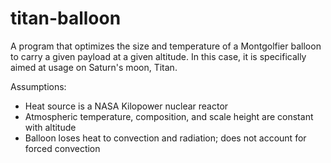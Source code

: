 # titan-balloon
A program that optimizes the size and temperature of a Montgolfier balloon to carry a given payload at a given altitude. In this case, it is specifically aimed at usage on Saturn's moon, Titan.

Assumptions:
- Heat source is a NASA Kilopower nuclear reactor
- Atmospheric temperature, composition, and scale height are constant with altitude
- Balloon loses heat to convection and radiation; does not account for forced convection
